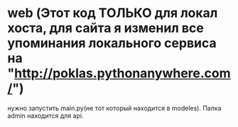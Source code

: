 # web (Этот код ТОЛЬКО для локал хоста, для сайта я изменил все упоминания локального сервиса на "http://poklas.pythonanywhere.com/")
нужно запустить main.py(не тот который находится в modeles). Папка admin находится для api. 
